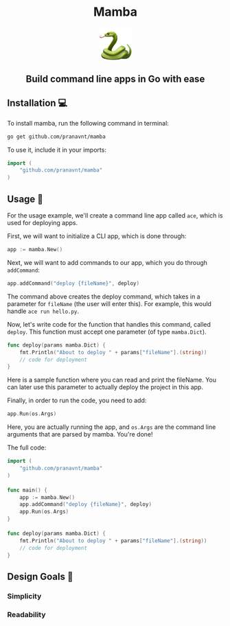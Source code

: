 <h1 align="center">Mamba</h1> 
<p align="center">
    <img src="./.github/mamba.png" width="15%" />
</p>
<h2 align="center">Build command line apps in Go with ease</h2>

## Installation 💻

To install mamba, run the following command in terminal:

```bash
go get github.com/pranavnt/mamba
```

To use it, include it in your imports:

```go
import (
    "github.com/pranavnt/mamba"
)
```

## Usage 📝

For the usage example, we'll create a command line app called `ace`, which is used for deploying apps.

First, we will want to initialize a CLI app, which is done through:

```go
app := mamba.New()
```

Next, we will want to add commands to our app, which you do through `addCommand`:

```go
app.addCommand("deploy {fileName}", deploy)
```

The command above creates the deploy command, which takes in a parameter for `fileName` (the user will enter this). For example, this would handle `ace run hello.py`.

Now, let's write code for the function that handles this command, called `deploy`. This function must accept one parameter (of type `mamba.Dict`).

```go
func deploy(params mamba.Dict) {
	fmt.Println("About to deploy " + params["fileName"].(string))
	// code for deployment
}
```

Here is a sample function where you can read and print the fileName. You can later use this parameter to actually deploy the project in this app.

Finally, in order to run the code, you need to add:

```go
app.Run(os.Args)
```

Here, you are actually running the app, and `os.Args` are the command line arguments that are parsed by mamba. You're done!

The full code:

```go
import (
    "github.com/pranavnt/mamba"
)

func main() {
    app := mamba.New()
    app.addCommand("deploy {fileName}", deploy)
    app.Run(os.Args)
}

func deploy(params mamba.Dict) {
	fmt.Println("About to deploy " + params["fileName"].(string))
	// code for deployment
}
```

## Design Goals 🎨

### Simplicity

### Readability
